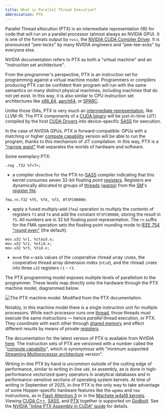 ```yaml
---
title: What is Parallel Thread Execution?
abbreviation: PTX
---
```


Parallel Thread eXecution (PTX) is an intermediate representation (IR) for code
that will run on a parallel processor (almost always an NVIDIA GPU). It is one
of the formats output by `nvcc`, the
[NVIDIA CUDA Compiler Driver](/gpu-glossary/host-software/nvcc). It is
pronounced "pee-tecks" by many NVIDIA engineers and "pee-tee-ecks" by everyone
else.

NVIDIA documentation refers to PTX as both a "virtual machine" and an
"instruction set architecture".

From the programmer's perspective, PTX is an instruction set for programming
against a virtual machine model. Programmers or compilers producing PTX can be
confident their program will run with the same semantics on many distinct
physical machines, including machines that do not yet exist. In this way, it is
also similar to CPU instruction set architectures like
[x86_64](https://www.intel.com/content/www/us/en/developer/articles/technical/intel-sdm.html),
[aarch64](https://developer.arm.com/documentation/ddi0487/latest/), or
[SPARC](https://www.gaisler.com/doc/sparcv8.pdf).

Unlike those ISAs, PTX is very much an
[intermediate representation](https://en.wikipedia.org/wiki/Intermediate_representation),
like LLVM-IR. The PTX components of a
[CUDA binary](/gpu-glossary/host-software/cuda-binary-utilities) will be
just-in-time (JIT) compiled by the host
[CUDA Drivers](/gpu-glossary/host-software/nvidia-gpu-drivers) into
device-specific [SASS](/gpu-glossary/device-software/streaming-assembler) for
execution.

In the case of NVIDIA GPUs, PTX is forward-compatible: GPUs with a matching or
higher [compute capability](/gpu-glossary/device-software/compute-capability)
version will be able to run the program, thanks to this mechanism of JIT
compilation. In this way, PTX is a
["narrow waist"](https://www.oilshell.org/blog/2022/02/diagrams.html) that
separates the worlds of hardware and software.

Some exemplary PTX:

```ptx
.reg .f32 %f<7>;
```

- a compiler directive for the
  PTX-to-[SASS](/gpu-glossary/device-software/streaming-assembler) compiler
  indicating that this kernel consumes seven 32-bit floating point
  [registers](/gpu-glossary/device-software/registers). Registers are
  dynamically allocated to groups of
  [threads](/gpu-glossary/device-software/thread)
  ([warps](/gpu-glossary/device-software/warp)) from the
  [SM](/gpu-glossary/device-hardware/streaming-multiprocessor)'s
  [register file](/gpu-glossary/device-hardware/register-file).

```ptx
fma.rn.f32 %f5, %f4, %f3, 0f3FC00000;
```

- apply a fused multiply-add (`fma`) operation to multiply the contents of
  registers `f3` and `f4` and add the constant `0f3FC00000`, storing the result
  in `f5`. All numbers are in 32 bit floating point representation. The `rn`
  suffix for the FMA operation sets the floating point rounding mode to
  [IEEE 754 "round even"](https://en.wikipedia.org/wiki/IEEE_754) (the default).

```ptx
mov.u32 %r1, %ctaid.x;
mov.u32 %r2, %ntid.x;
mov.u32 %r3, %tid.x;
```

- `mov`e the `x`-axis values of the `c`ooperative `t`hread `a`rray `i`n`d`ex,
  the cooperative thread array dimension index (`ntid`), and the `t`hread
  `i`n`d`ex into three `u32` registers `r1` - `r3`.

The PTX programming model exposes multiple levels of parallelism to the
programmer. These levels map directly onto the hardware through the PTX machine
model, diagrammed below.

![The PTX machine model. Modified from the [PTX documentation](https://docs.nvidia.com/cuda/parallel-thread-execution/#ptx-machine-model).](themed-image://ptx-machine-model.svg)

Notably, in this machine model there is a single instruction unit for multiple
processors. While each processor runs one
[thread](/gpu-glossary/device-software/thread), those threads must execute the
same instructions — hence _parallel_ thread execution, or PTX. They coordinate
with each other through
[shared memory](/gpu-glossary/device-software/shared-memory) and effect
different results by means of private
[registers](/gpu-glossary/device-software/registers).

The documentation for the latest version of PTX is available from NVIDIA
[here](https://docs.nvidia.com/cuda/parallel-thread-execution/). The instruction
sets of PTX are versioned with a number called the
"[compute capability](/gpu-glossary/device-software/compute-capability)", which
is synonymous with "minimum supported
[Streaming Multiprocessor architecture](/gpu-glossary/device-hardware/streaming-multiprocessor-architecture)
version".

Writing in-line PTX by hand is uncommon outside of the cutting edge of
performance, similar to writing in-line `x86_64` assembly, as is done in
high-performance vectorized query operators in analytical databases and in
performance-sensitive sections of operating system kernels. At time of writing
in September of 2025, in-line PTX is the only way to take advantage of some
Hopper-specific hardware features like the `wgmma` and `tma` instructions, as in
[Flash Attention 3](https://arxiv.org/abs/2407.08608) or in the
[Machete w4a16 kernels](https://youtu.be/-4ZkpQ7agXM). Viewing
[CUDA C++](/gpu-glossary/host-software/cuda-c),
[SASS](/gpu-glossary/device-software/streaming-assembler), and
[PTX](/gpu-glossary/device-software/parallel-thread-execution) together is
supported on [Godbolt](https://godbolt.org/z/5r9ej3zjW). See the
[NVIDIA "Inline PTX Assembly in CUDA" guide](https://docs.nvidia.com/cuda/inline-ptx-assembly/)
for details.
